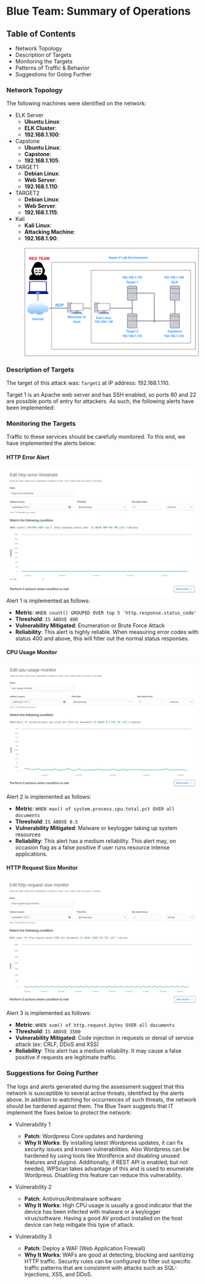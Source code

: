 # Blue Team: Summary of Operations

## Table of Contents
- Network Topology
- Description of Targets
- Monitoring the Targets
- Patterns of Traffic & Behavior
- Suggestions for Going Further

### Network Topology

The following machines were identified on the network:
- ELK Server
  - **Ubuntu Linux**:
  - **ELK Cluster**:
  - **192.168.1.100**:
- Capstone
  - **Ubuntu Linux**:
  - **Capstone**:
  - **192.168.1.105**:
- TARGET1
  - **Debian Linux**:
  - **Web Server**:
  - **192.168.1.110**:
- TARGET2
  - **Debian Linux**:
  - **Web Server**:
  - **192.168.1.115**:
- Kali
  - **Kali Linux**:
  - **Attacking Machine**:
  - **192.168.1.90**: <br><br>
![network](/images/network.png) <br>
### Description of Targets

The target of this attack was: `Target1` at IP address: 192.168.1.110.

Target 1 is an Apache web server and has SSH enabled, so ports 80 and 22 are possible ports of entry for attackers. As such, the following alerts have been implemented:


### Monitoring the Targets

Traffic to these services should be carefully monitored. To this end, we have implemented the alerts below:

#### HTTP Error Alert
![http-error-alert](/images/alert1.png)
Alert 1 is implemented as follows:
  - **Metric**: `WHEN count() GROUPED OVER top 5 'http.response.status_code'`
  - **Threshold**: `IS ABOVE 400`
  - **Vulnerability Mitigated**: Enumeration or Brute Force Attack
  - **Reliability**: This alert is highly reliable. When measuring error codes with status 400 and above, this will filter out the normal status responses.

#### CPU Usage Monitor
![cpu-usage-alert](/images/alert2.png)
Alert 2 is implemented as follows:
  - **Metric**: `WHEN max() of system.process.cpu.total.pct OVER all documents`
  - **Threshold**: `IS ABOVE 0.5`
  - **Vulnerability Mitigated**: Malware or keylogger taking up system resources
  - **Reliability**: This alert has a medium reliability. This alert may, on occasion flag as a false positive if user runs resource intense applications.

#### HTTP Request Size Monitor
![http-monitor](/images/alert3.png)
Alert 3 is implemented as follows:
  - **Metric**: `WHEN sum() of http.request.bytes OVER all documents`
  - **Threshold**: `IS ABOVE 3500`
  - **Vulnerability Mitigated**: Code injection in requests or denial of service attack (ex: CRLF, DDoS and XSS)
  - **Reliability**: This alert has a medium reliability. It may cause a false positive if requests are legitimate traffic.

### Suggestions for Going Further

The logs and alerts generated during the assessment suggest that this network is susceptible to several active threats, identified by the alerts above. In addition to watching for occurrences of such threats, the network should be hardened against them. The Blue Team suggests that IT implement the fixes below to protect the network:

- Vulnerability 1
  - **Patch**: Wordpress Core updates and hardening
  - **Why It Works**: By installing latest Wordpress updates, it can fix security issues and known vulnerabilities. Also Wordpress can be hardened by using tools like Wordfence and disabling unused features and plugins. Additionally, if REST API is enabled, but not needed, WPScan takes advantage of this and is used to enumerate Wordpress. Disabling this feature can reduce this vulnerability.

- Vulnerability 2
  - **Patch**: Antivirus/Antimalware software
  - **Why It Works**: High CPU usage is usually a good indicator that the device has been infected with malware or a keylogger virus/software. Having a good AV product installed on the host device can help mitigate this type of attack.

- Vulnerability 3
  - **Patch**: Deploy a WAF (Web Application Firewall)
  - **Why It Works**: WAFs are good at detecting, blocking and sanitizing HTTP traffic. Security rules can be configured to filter out specific traffic patterns that are consistent with attacks such as SQL-Injections, XSS, and DDoS.
